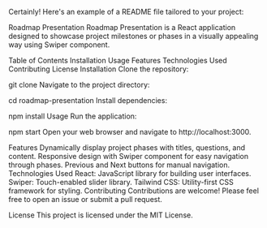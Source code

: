 
Certainly! Here's an example of a README file tailored to your project:

Roadmap Presentation
Roadmap Presentation is a React application designed to showcase project milestones or phases in a visually appealing way using Swiper component.

Table of Contents
Installation
Usage
Features
Technologies Used
Contributing
License
Installation
Clone the repository:

git clone 
Navigate to the project directory:


cd roadmap-presentation
Install dependencies:


npm install
Usage
Run the application:

npm start
Open your web browser and navigate to http://localhost:3000.

Features
Dynamically display project phases with titles, questions, and content.
Responsive design with Swiper component for easy navigation through phases.
Previous and Next buttons for manual navigation.
Technologies Used
React: JavaScript library for building user interfaces.
Swiper: Touch-enabled slider library.
Tailwind CSS: Utility-first CSS framework for styling.
Contributing
Contributions are welcome! Please feel free to open an issue or submit a pull request.

License
This project is licensed under the MIT License.
